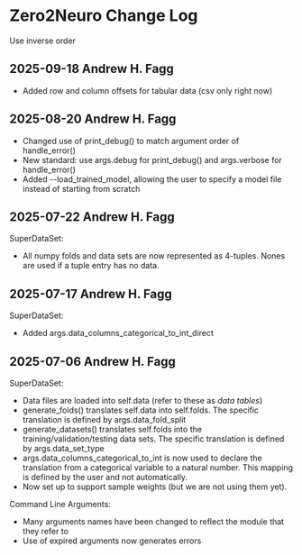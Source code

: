 # Zero2Neuro Change Log

Use inverse order

## 2025-09-18 Andrew H. Fagg
* Added row and column offsets for tabular data (csv only right now)

## 2025-08-20 Andrew H. Fagg
* Changed use of print_debug() to match argument order of handle_error()
* New standard: use args.debug for print_debug() and args.verbose for handle_error()
* Added --load_trained_model, allowing the user to specify a model file instead of starting from scratch

## 2025-07-22 Andrew H. Fagg
SuperDataSet:
* All numpy folds and data sets are now represented as 4-tuples.  Nones are used if a tuple entry has no data.

## 2025-07-17 Andrew H. Fagg

SuperDataSet:
* Added args.data_columns_categorical_to_int_direct

## 2025-07-06 Andrew H. Fagg

SuperDataSet:
* Data files are loaded into self.data (refer to these as *data tables*)
* generate_folds() translates self.data into self.folds.  The specific translation is defined by args.data_fold_split
* generate_datasets() translates self.folds into the training/validation/testing data sets.  The specific translation is defined by args.data_set_type
* args.data_columns_categorical_to_int is now used to declare the translation from a categorical variable to a natural number.  This mapping is defined by the user and not automatically.
* Now set up to support sample weights (but we are not using them yet).

Command Line Arguments:
* Many arguments names have been changed to reflect the module that they refer to
* Use of expired arguments now generates errors

